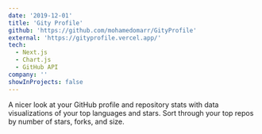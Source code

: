 ```yaml
---
date: '2019-12-01'
title: 'Gity Profile'
github: 'https://github.com/mohamedomarr/GityProfile'
external: 'https://gityprofile.vercel.app/'
tech:
  - Next.js
  - Chart.js
  - GitHub API
company: ''
showInProjects: false
---
```


A nicer look at your GitHub profile and repository stats with data visualizations of your top languages and stars. Sort through your top repos by number of stars, forks, and size.
